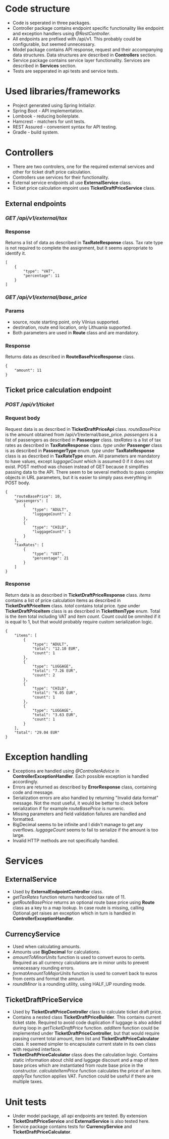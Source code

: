 # **Code structure**

- Code is seperated in three packages. 
- Controller package contains endpoint specific functionality like endpoint and exception handlers using *@RestController*.
- All endpoints are prefixed with /api/v1. This probably could be configurable, but seemed unnecessary.
- Model package contains API response, request and their accompanying data structures. Data structures are described in **Controllers** section. 
- Service package contains service layer functionality. Services are described in **Services** section.
- Tests are sepperated in api tests and service tests.

# **Used libraries/frameworks**
- Project generated using Spring Initializr.
- Spring Boot - API implementation.
- Lombook - reducing boilerplate.
- Hamcrest - matchers for unit tests.
- REST Assured - convenient syntax for API testing.
- Gradle - build system.

# **Controllers**

- There are two controlers, one for the required external services and other for ticket draft price calculation.
- Controllers use services for their functionality.
- External service endpoints all use **ExternalService** class.
- Ticket price calculation enpoint uses **TicketDraftPriceService** class.

## **External endpoints**

### *GET /api/v1/external/tax*

### **Response**

Returns a list of data as described in **TaxRateResponse** class. Tax rate type is not required to complete the assignment, but it seems appropriate to identify it.
```
[
    {
        "type": "VAT",
        "percentage": 11
    }
]
```
### *GET /api/v1/external/base_price*

### **Params**

- source, route starting point, only Vilnius supported.
- destination, route end location, only Lithuania supported.
- Both parameters are used in **Route** class and are mandatory.
### **Response**

Returns data as described in **RouteBasePriceResponse** class.
```
{
    "amount": 11
}
```

## **Ticket price calculation endpoint**

### *POST /api/v1/ticket*

### **Request body**

Request data is as described in **TicketDraftPriceApi** class. *routeBasePrice* is the amount obtained from /api/v1/external/base_price. *passengers* is a list of passengers as described in **Passenger** class. *taxRates* is a list of tax rates as described in **TaxRateResponse** class. *type* under **Passenger** class is as described in **PassengerType** enum. *type* under **TaxRateResponse** class is as described in **TaxRateType** enum. All parameters are mandatory to have values, except *luggageCount* which is assumed 0 if it does not exist. POST method was chosen instead of GET because it simplifies passing data to the API. There seem to be several methods to pass complex objects in URL parameters, but it is easier to simply pass everything in POST body.
```
{
    "routeBasePrice": 10,
    "passengers": [
        {
            "type": "ADULT",
            "luggageCount": 2
        }, 
        {
            "type": "CHILD",
            "luggageCount": 1
        }
    ],
    "taxRates": [
        {
            "type": "VAT",
            "percentage": 21
        }
    ]
}
```

### **Response**

Return data is as described in **TicketDraftPriceResponse** class. *items* contains a list of price calculation items as described in **TicketDraftPriceItem** class. *total* contains total price. *type* under **TicketDraftPriceItem** class is as described in **TicketItemType** enum. Total is the item total including VAT and item *count*. Count could be ommited if it is equal to 1, but that would probably require custom serialization logic.

```
{
    "items": [
        {
            "type": "ADULT",
            "total": "12.10 EUR",
            "count": 1
        },
        {
            "type": "LUGGAGE",
            "total": "7.26 EUR",
            "count": 2
        },
        {
            "type": "CHILD",
            "total": "6.05 EUR",
            "count": 1
        },
        {
            "type": "LUGGAGE",
            "total": "3.63 EUR",
            "count": 1
        }
    ],
    "total": "29.04 EUR"
}
```

# Exception handling
- Exceptions are handled using *@ControllerAdvice* in **ControllerExceptionHandler**. Each possible exception is handled accordingly.
- Errors are returned as described by **ErrorResponse** class, containing code and message.
- Serialization errors are also handled by returning "Invalid data format" message. Not the most useful, it would be better to check before serialization if for example *routeBasePrice* is numeric.
- Missing parameters and field validation failures are handled and formatted.
- BigDecimal seems to be infinite and I didn't manage to get any overflows. *luggageCount* seems to fail to serialize if the amount is too large.
- Invalid HTTP methods are not specifically handled.

# **Services**

## ExternalService

- Used by **ExternalEndpointController** class.
- *getTaxRates* function returns hardcoded tax rate of 11.
- *getRouteBasePrice* returns an optional route base price using **Route** class as a key to a map lookup. In case route is missing, calling Optional.get raises an exception which in turn is handled in **ControllerExceptionHandler**.

## CurrencyService

- Used when calculating amounts.
- Amounts use **BigDecimal** for calculations.
- *amountToMinorUnits* function is used to convert euros to cents. Required as all currency calculations are in minor units to prevent unnecessary rounding errors.
- *formatAmountToMajorUnits* function is used to convert back to euros from cents and format the amount.
- *roundMinor* is a rounding utility, using HALF_UP rounding mode.

## TicketDraftPriceService

- Used by **TicketDraftPriceController** class to calculate ticket draft price.
- Contains a nested class **TicketDraftPriceBuilder**. This contains current ticket state. Required to avoid code duplication if luggage is also added during loop in *getTicketDraftPrice* function. *addItem* function could be implemented under **TicketDraftPriceController**, but that would require passing current total amount, item list and **TicketDraftPriceCalculator** class. It seemed simpler to encapsulate current state in its own class with required interface.
- **TicketDraftPriceCalculator** class does the calculation logic. Contains static information about child and luggage discount and a map of item base prices which are instantiated from route base price in the constructor. *calculateItemPrice* function calculates the price of an item. *applyTax* function applies VAT. Function could be useful if there are multiple taxes.

# **Unit tests**
- Under model package, all api endpoints are tested. By extension **TicketDraftPriceService** and **ExternalService** is also tested here.
- Service package contains tests for **CurrencyService** and **TicketDraftPriceCalculator**.
